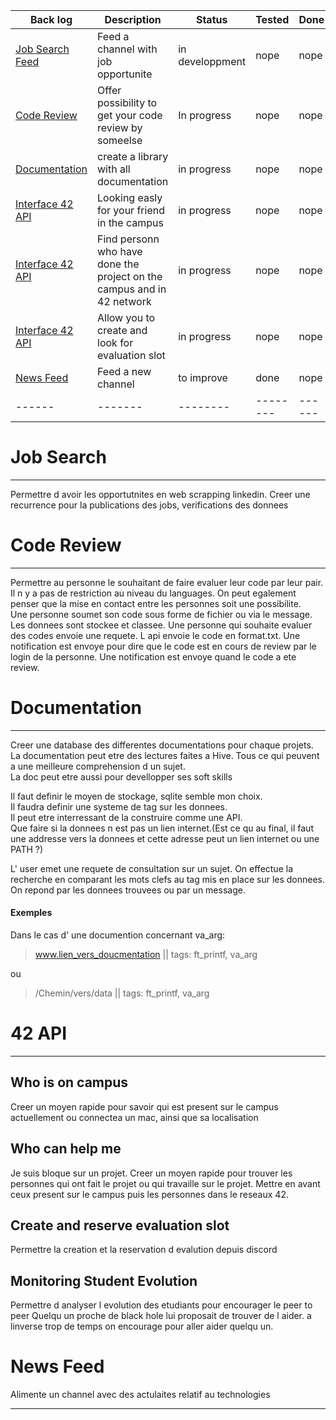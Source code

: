 | Back log| Description | Status | Tested | Done |
|------|-------|--------|--------|------|
|[Job Search Feed](#job-search)| Feed a channel with job opportunite| in developpment| nope| nope|
|[Code Review](#code-review)|Offer possibility to get your code review by someelse| In progress| nope | nope |
|[Documentation](#documentation)| create a library with all documentation| in progress| nope | nope |
|[Interface 42 API](#42-api)| Looking easly for your friend in the campus| in progress| nope | nope |
|[Interface 42 API](#42-api)| Find personn who have done the project on the campus and in 42 network | in progress| nope | nope |
|[Interface 42 API](#42-api) |Allow you to create and look for evaluation slot| in progress | nope | nope|
|[News Feed](#news-feed)| Feed a new channel |to improve | done | nope|
|------|-------|--------|--------|------|

# Job Search  

***
Permettre d avoir les opportutnites en web scrapping linkedin.
Creer une recurrence pour la publications des jobs, verifications des donnees

# Code Review

***
Permettre au personne le souhaitant de faire evaluer leur code par leur pair. Il n y a pas de restriction au niveau du languages. On peut egalement penser que la mise en contact entre les personnes soit une possibilite.  
Une personne soumet son code sous forme de fichier ou via le message. Les donnees sont stockee et classee. Une personne qui souhaite evaluer des codes envoie une requete. L api envoie le code en format.txt. Une notification est envoye pour dire que le code est en cours de review par le login de la personne. Une notification est envoye quand le code a ete review.  

# Documentation

***
Creer une database des differentes documentations pour chaque projets. La documentation peut etre des lectures faites a Hive. Tous ce qui peuvent a une meilleure comprehension d un sujet.  
La doc peut etre aussi pour devellopper ses soft skills

Il faut definir le moyen de stockage, sqlite semble mon choix.  
Il faudra definir une systeme de tag sur les donnees.  
Il peut etre interressant de la construire comme une API.  
Que faire si la donnees n est pas un lien internet.(Est ce qu au final,  il faut une addresse vers la donnees et cette adresse peut un lien internet ou une PATH ?)  

L' user emet une requete de consultation sur un sujet. On effectue la recherche en comparant les mots clefs au tag mis en place sur les donnees.  
On repond par les donnees trouvees ou par un message.  

#### Exemples  
Dans le cas d' une documention concernant va_arg:  
> www.lien_vers_doucmentation || tags: ft_printf, va_arg  

ou
> /Chemin/vers/data || tags: ft_printf, va_arg

# 42 API

***

## Who is on campus
Creer un moyen rapide pour savoir qui est present sur le campus actuellement ou connectea un mac, ainsi que sa localisation

## Who can help me
Je suis bloque sur un projet. Creer un moyen rapide pour trouver les personnes qui ont fait le projet ou qui travaille sur le projet. Mettre en avant ceux present sur le campus puis les personnes dans le reseaux 42.

## Create and reserve evaluation slot
Permettre la creation et la reservation d evalution depuis discord

## Monitoring Student Evolution
Permettre d analyser l evolution des etudiants pour encourager le peer to peer
Quelqu un proche de black hole lui proposait de trouver de l aider. a linverse
trop de temps on encourage pour aller aider quelqu un.

# News Feed
Alimente un channel avec des actulaites relatif au technologies

***
